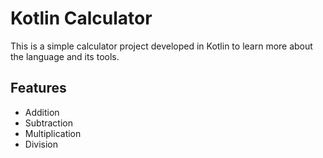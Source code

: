 # Kotlin Calculator

This is a simple calculator project developed in Kotlin to learn more about the language and its tools.

## Features

- Addition
- Subtraction
- Multiplication
- Division
